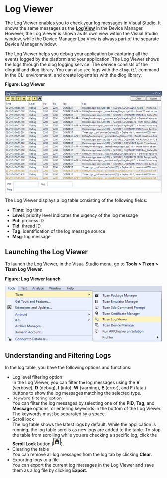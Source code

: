# Log Viewer

The Log Viewer enables you to check your log messages in Visual Studio. It shows the same messages as the [**Log View**](device-manager.md#logview) in the Device Manager. However, the Log Viewer is shown as its own view within the Visual Studio window, while the Device Manager Log View is always part of the separate Device Manager window.

The Log Viewer helps you debug your application by capturing all the events logged by the platform and your application. The Log Viewer shows the logs through the dlog logging service. The service consists of the dlogutil and dlog library. You can also see logs with the `dlogutil` command in the CLI environment, and create log entries with the dlog library.

**Figure: Log Viewer**

![Log Viewer](media/logviewer-default.png)

The Log Viewer displays a log table consisting of the following fields:

- **Time**: log time
- **Level**: priority level indicates the urgency of the log message
- **Pid**: process ID
- **Tid**: thread ID
- **Tag**: identification of the log message source
- **Msg**: log message

## Launching the Log Viewer

To launch the Log Viewer, in the Visual Studio menu, go to **Tools &gt; Tizen &gt; Tizen Log Viewer**.

**Figure: Log Viewer launch**

![Launching the Log Viewer](media/logviewer-entry-point.png)


## Understanding and Filtering Logs

In the log table, you have the following options and functions:

- Log level filtering option  
  In the Log Viewer, you can filter the log messages using the **V** (verbose), **D** (debug), **I** (info), **W** (warning), **E** (error), and **F** (fatal) buttons to show the log messages matching the selected type.
- Keyword filtering option  
  You can filter the log messages by selecting one of the **PID**, **Tag**, and **Message** options, or entering keywords in the bottom of the Log Viewer. The keywords must be separated by a space.
- Scroll lock  
  The log table shows the latest logs by default. While the application is running, the log table scrolls as new logs are added to the table. To stop the table from scrolling while you are checking a specific log, click the **Scroll Lock** button (![Scroll Lock](media/logviewer-scroll-lock.png)).
- Clearing the table  
  You can remove all log messages from the log tab by clicking **Clear**.
- Exporting logs to a file  
  You can export the current log messages in the Log Viewer and save them as a log file by clicking **Export**.